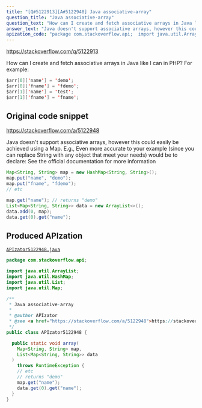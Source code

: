 ```yaml
---
title: "[Q#5122913][A#5122948] Java associative-array"
question_title: "Java associative-array"
question_text: "How can I create and fetch associative arrays in Java like I can in PHP? For example:"
answer_text: "Java doesn't support associative arrays, however this could easily be achieved using a Map. E.g., Even more accurate to your example (since you can replace String with any object that meet your needs) would be to declare: See the official documentation for more information"
apization_code: "package com.stackoverflow.api;  import java.util.ArrayList; import java.util.HashMap; import java.util.List; import java.util.Map;  /**  * Java associative-array  *  * @author APIzator  * @see <a href=\"https://stackoverflow.com/a/5122948\">https://stackoverflow.com/a/5122948</a>  */ public class APIzator5122948 {    public static void array(     Map<String, String> map,     List<Map<String, String>> data   )     throws RuntimeException {     // etc     // returns \"demo\"     map.get(\"name\");     data.get(0).get(\"name\");   } }"
---
```


https://stackoverflow.com/q/5122913

How can I create and fetch associative arrays in Java like I can in PHP?
For example:


```java
$arr[0]['name'] = 'demo';
$arr[0]['fname'] = 'fdemo';
$arr[1]['name'] = 'test';
$arr[1]['fname'] = 'fname';
```


## Original code snippet

https://stackoverflow.com/a/5122948

Java doesn&#x27;t support associative arrays, however this could easily be achieved using a Map. E.g.,
Even more accurate to your example (since you can replace String with any object that meet your needs) would be to declare:
See the official documentation for more information

```java
Map<String, String> map = new HashMap<String, String>();
map.put("name", "demo");
map.put("fname", "fdemo");
// etc

map.get("name"); // returns "demo"
List<Map<String, String>> data = new ArrayList<>();
data.add(0, map);
data.get(0).get("name");
```

## Produced APIzation

[`APIzator5122948.java`](https://github.com/pasqualesalza/apization-temp-data/raw/master/apizations/java/APIzator5122948.java)

```java
package com.stackoverflow.api;

import java.util.ArrayList;
import java.util.HashMap;
import java.util.List;
import java.util.Map;

/**
 * Java associative-array
 *
 * @author APIzator
 * @see <a href="https://stackoverflow.com/a/5122948">https://stackoverflow.com/a/5122948</a>
 */
public class APIzator5122948 {

  public static void array(
    Map<String, String> map,
    List<Map<String, String>> data
  )
    throws RuntimeException {
    // etc
    // returns "demo"
    map.get("name");
    data.get(0).get("name");
  }
}

```
